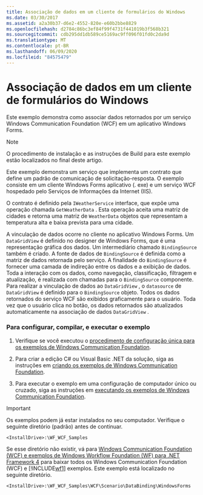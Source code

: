 ```yaml
---
title: Associação de dados em um cliente de formulários do Windows
ms.date: 03/30/2017
ms.assetid: a2a30b37-d6e2-4552-820e-e60b2bbe8829
ms.openlocfilehash: d2784c86bc3ef84f99f4731f441019b3f568b321
ms.sourcegitcommit: cdb295dd1db589ce5169ac9ff096f01fd0c2da9d
ms.translationtype: MT
ms.contentlocale: pt-BR
ms.lasthandoff: 06/09/2020
ms.locfileid: "84575479"
---
```

# <a name="data-binding-in-a-windows-forms-client"></a>Associação de dados em um cliente de formulários do Windows
Este exemplo demonstra como associar dados retornados por um serviço Windows Communication Foundation (WCF) em um aplicativo Windows Forms.  
  
> [!NOTE]
> O procedimento de instalação e as instruções de Build para este exemplo estão localizados no final deste artigo.  
  
 Este exemplo demonstra um serviço que implementa um contrato que define um padrão de comunicação de solicitação-resposta. O exemplo consiste em um cliente Windows Forms aplicativo (. exe) e um serviço WCF hospedado pelo Serviços de Informações da Internet (IIS).  
  
 O contrato é definido pela `IWeatherService` interface, que expõe uma operação chamada `GetWeatherData` . Esta operação aceita uma matriz de cidades e retorna uma matriz de `WeatherData` objetos que representam a temperatura alta e baixa prevista para uma cidade.  
  
 A vinculação de dados ocorre no cliente no aplicativo Windows Forms. Um `DataGridView` é definido no designer de Windows Forms, que é uma representação gráfica dos dados. Um intermediário chamado `BindingSource` também é criado. A fonte de dados de `BindingSource` é definida como a matriz de dados retornada pelo serviço. A finalidade do `BindingSource` é fornecer uma camada de indireção entre os dados e a exibição de dados. Toda a interação com os dados, como navegação, classificação, filtragem e atualização, é realizada com chamadas para o `BindingSource` componente. Para realizar a vinculação de dados ao `DataGridView` , o `datasource` de `DataGridView` é definido para o `BindingSource` objeto. Todos os dados retornados do serviço WCF são exibidos graficamente para o usuário.  Toda vez que o usuário clica no botão, os dados retornados são atualizados automaticamente na associação de dados `DataGridView` .  
  
### <a name="to-set-up-build-and-run-the-sample"></a>Para configurar, compilar, e executar o exemplo  
  
1. Verifique se você executou o [procedimento de configuração única para os exemplos de Windows Communication Foundation](one-time-setup-procedure-for-the-wcf-samples.md).  
  
2. Para criar a edição C# ou Visual Basic .NET da solução, siga as instruções em [criando os exemplos de Windows Communication Foundation](building-the-samples.md).  
  
3. Para executar o exemplo em uma configuração de computador único ou cruzado, siga as instruções em [executando os exemplos de Windows Communication Foundation](running-the-samples.md).  
  
> [!IMPORTANT]
> Os exemplos podem já estar instalados no seu computador. Verifique o seguinte diretório (padrão) antes de continuar.  
>
> `<InstallDrive>:\WF_WCF_Samples`  
>
> Se esse diretório não existir, vá para [Windows Communication Foundation (WCF) e exemplos de Windows Workflow Foundation (WF) para .NET Framework 4](https://www.microsoft.com/download/details.aspx?id=21459) para baixar todos os Windows Communication Foundation (WCF) e [!INCLUDE[wf1](../../../../includes/wf1-md.md)] exemplos. Este exemplo está localizado no seguinte diretório.  
>
> `<InstallDrive>:\WF_WCF_Samples\WCF\Scenario\DataBinding\WindowsForms`  
